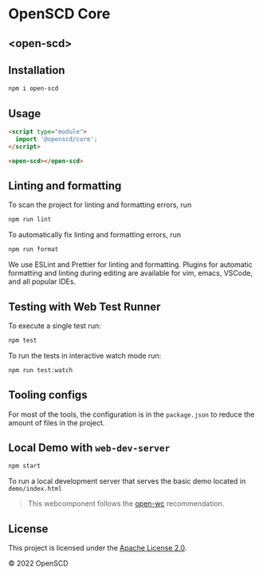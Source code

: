 # OpenSCD Core
## \<open-scd>

## Installation

```sh
npm i open-scd
```

## Usage

```html
<script type="module">
  import '@openscd/core';
</script>

<open-scd></open-scd>
```

## Linting and formatting

To scan the project for linting and formatting errors, run

```sh
npm run lint
```

To automatically fix linting and formatting errors, run

```sh
npm run format
```

We use ESLint and Prettier for linting and formatting. Plugins for automatic
formatting and linting during editing are available for vim, emacs, VSCode,
and all popular IDEs.

## Testing with Web Test Runner

To execute a single test run:

```sh
npm test
```

To run the tests in interactive watch mode run:

```sh
npm run test:watch
```

## Tooling configs

For most of the tools, the configuration is in the `package.json` to reduce the
amount of files in the project.

## Local Demo with `web-dev-server`

```sh
npm start
```

To run a local development server that serves the basic demo located in `demo/index.html`

> This webcomponent follows the [open-wc](https://github.com/open-wc/open-wc) recommendation.

## License

This project is licensed under the [Apache License 2.0](LICENSE).

&copy; 2022 OpenSCD
